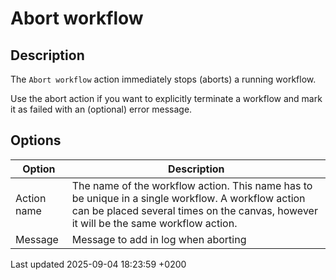 <div id="header">

# Abort workflow

</div>

<div id="content">

<div class="sect1">

## Description

<div class="sectionbody">

<div class="paragraph">

The `Abort workflow` action immediately stops (aborts) a running workflow.

</div>

<div class="paragraph">

Use the abort action if you want to explicitly terminate a workflow and mark it as failed with an (optional) error message.

</div>

</div>

</div>

<div class="sect1">

## Options

<div class="sectionbody">

| Option      | Description                                                                                                                                                                                 |
| ----------- | ------------------------------------------------------------------------------------------------------------------------------------------------------------------------------------------- |
| Action name | The name of the workflow action. This name has to be unique in a single workflow. A workflow action can be placed several times on the canvas, however it will be the same workflow action. |
| Message     | Message to add in log when aborting                                                                                                                                                         |

</div>

</div>

</div>

<div id="footer">

<div id="footer-text">

Last updated 2025-09-04 18:23:59 +0200

</div>

</div>
